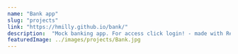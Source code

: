 ```yaml
---
name: "Bank app"
slug: "projects"
link: "https://hmilly.github.io/bank/"
description:  "Mock banking app. For access click login! - made with React"
featuredImage: ../images/projects/Bank.jpg
---
```

